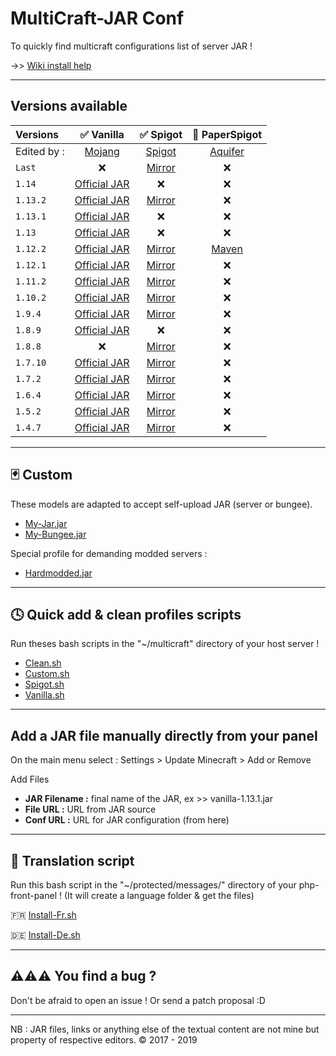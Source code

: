 MultiCraft-JAR Conf
=====
To quickly find multicraft configurations list of server JAR !

->> [Wiki install help](https://github.com/ValentinTh/MultiCraft-JAR-Conf/wiki)

-----
Versions available
-----

| Versions | ✅ Vanilla | ✅ Spigot | 🔨 PaperSpigot |
| :--------|:----------:|:---------:|:--------------:|
| Edited by : |[Mojang](https://mojang.com)|[Spigot](https://spigotmc.org)|[Aquifer](https://aquifermc.org)| 
| `Last`|❌|[Mirror](https://raw.githubusercontent.com/ValentinTh/MultiCraft-JAR-Conf/master/minecraft/spigot/spigot-x-latest.jar.conf)|❌|
|`1.14`|[Official JAR](http://raw.githubusercontent.com/ValentinTh/MultiCraft-JAR-Conf/master/minecraft/vanilla/vanilla-1.14.jar.conf)|❌|❌|
|`1.13.2`|[Official JAR](http://raw.githubusercontent.com/ValentinTh/MultiCraft-JAR-Conf/master/minecraft/vanilla/vanilla-1.13.2.jar.conf)|[Mirror](https://raw.githubusercontent.com/ValentinTh/MultiCraft-JAR-Conf/master/minecraft/spigot/spigot-1.13.2.jar.conf)|❌|
|`1.13.1`|[Official JAR](http://raw.githubusercontent.com/ValentinTh/MultiCraft-JAR-Conf/master/minecraft/vanilla/vanilla-1.13.1.jar.conf)|❌|❌|
|`1.13`|[Official JAR](http://raw.githubusercontent.com/ValentinTh/MultiCraft-JAR-Conf/master/minecraft/vanilla/vanilla-1.13.jar.conf)|❌|❌|
|`1.12.2`|[Official JAR](https://raw.githubusercontent.com/ValentinTh/MultiCraft-JAR-Conf/master/minecraft/vanilla/vanilla-1.12.2.jar.conf)|[Mirror](https://raw.githubusercontent.com/ValentinTh/MultiCraft-JAR-Conf/master/minecraft/spigot/spigot-1.12.2.jar.conf)|[Maven](http://raw.githubusercontent.com/ValentinTh/MultiCraft-JAR-Conf/master/minecraft/paperspigot/paperspigot-1.12.2.jar.conf)|
|`1.12.1`|[Official JAR](https://raw.githubusercontent.com/ValentinTh/MultiCraft-JAR-Conf/master/minecraft/vanilla/vanilla-1.12.1.jar.conf)|[Mirror](https://raw.githubusercontent.com/ValentinTh/MultiCraft-JAR-Conf/master/minecraft/spigot/spigot-1.12.1.jar.conf)|❌|
|`1.11.2`|[Official JAR](https://raw.githubusercontent.com/ValentinTh/MultiCraft-JAR-Conf/master/minecraft/vanilla/vanilla-1.11.2.jar.conf)|[Mirror](https://raw.githubusercontent.com/ValentinTh/MultiCraft-JAR-Conf/master/minecraft/spigot/spigot-1.11.2.jar.conf)|❌|
|`1.10.2`|[Official JAR](https://raw.githubusercontent.com/ValentinTh/MultiCraft-JAR-Conf/master/minecraft/vanilla/vanilla-1.10.2.jar.conf)|[Mirror](https://raw.githubusercontent.com/ValentinTh/MultiCraft-JAR-Conf/master/minecraft/spigot/spigot-1.10.2.jar.conf)|❌|
|`1.9.4`|[Official JAR](https://raw.githubusercontent.com/ValentinTh/MultiCraft-JAR-Conf/master/minecraft/vanilla/vanilla-1.9.4.jar.conf)|[Mirror](https://raw.githubusercontent.com/ValentinTh/MultiCraft-JAR-Conf/master/minecraft/spigot/spigot-1.9.4.jar.conf)|❌|
|`1.8.9`|[Official JAR](https://raw.githubusercontent.com/ValentinTh/MultiCraft-JAR-Conf/master/minecraft/vanilla/vanilla-1.8.9.jar.conf)|❌|❌|
|`1.8.8`|❌|[Mirror](https://raw.githubusercontent.com/ValentinTh/MultiCraft-JAR-Conf/master/minecraft/spigot/spigot-1.8.8.jar.conf)|❌|
|`1.7.10`|[Official JAR](https://raw.githubusercontent.com/ValentinTh/MultiCraft-JAR-Conf/master/minecraft/vanilla/vanilla-1.7.10.jar.conf)|[Mirror](https://raw.githubusercontent.com/ValentinTh/MultiCraft-JAR-Conf/master/minecraft/spigot/spigot-1.7.10.jar.conf)|❌|
|`1.7.2`|[Official JAR](https://raw.githubusercontent.com/ValentinTh/MultiCraft-JAR-Conf/master/minecraft/vanilla/vanilla-1.7.2.jar.conf)|[Mirror](https://raw.githubusercontent.com/ValentinTh/MultiCraft-JAR-Conf/master/minecraft/spigot/spigot-1.7.2.jar.conf)|❌|
|`1.6.4`|[Official JAR](https://raw.githubusercontent.com/ValentinTh/MultiCraft-JAR-Conf/master/minecraft/vanilla/vanilla-1.6.4.jar.conf)|[Mirror](https://raw.githubusercontent.com/ValentinTh/MultiCraft-JAR-Conf/master/minecraft/spigot/spigot-1.6.4.jar.conf)|❌||
|`1.5.2`|[Official JAR](https://raw.githubusercontent.com/ValentinTh/MultiCraft-JAR-Conf/master/minecraft/vanilla/vanilla-1.5.2.jar.conf)|[Mirror](https://raw.githubusercontent.com/ValentinTh/MultiCraft-JAR-Conf/master/minecraft/spigot/spigot-1.5.2.jar.conf)|❌|
|`1.4.7`|[Official JAR](https://raw.githubusercontent.com/ValentinTh/MultiCraft-JAR-Conf/master/minecraft/vanilla/vanilla-1.4.7.jar.conf)|[Mirror](https://raw.githubusercontent.com/ValentinTh/MultiCraft-JAR-Conf/master/minecraft/spigot/spigot-1.4.7.jar.conf)|❌|
----
🃏 Custom
-----
These models are adapted to accept self-upload JAR (server or bungee).
* [My-Jar.jar](https://raw.githubusercontent.com/ValentinTh/MultiCraft-JAR-Conf/master/custom/my-jar.jar.conf)
* [My-Bungee.jar](https://raw.githubusercontent.com/ValentinTh/MultiCraft-JAR-Conf/master/custom/my-bungee.jar.conf)

Special profile for demanding modded servers :
- [Hardmodded.jar](https://raw.githubusercontent.com/ValentinTh/MultiCraft-JAR-Conf/master/custom/hardmodded.jar.conf)
-----
🕓 Quick add & clean profiles scripts
-----
Run theses bash scripts in the "~/multicraft" directory of your host server !
* [Clean.sh](https://raw.githubusercontent.com/ValentinTh/MultiCraft-JAR-Conf/master/scripts/clean.sh)
* [Custom.sh](https://raw.githubusercontent.com/ValentinTh/MultiCraft-JAR-Conf/master/scripts/custom.sh)
* [Spigot.sh](https://raw.githubusercontent.com/ValentinTh/MultiCraft-JAR-Conf/master/scripts/spigot.sh)
* [Vanilla.sh](https://raw.githubusercontent.com/ValentinTh/MultiCraft-JAR-Conf/master/scripts/vanilla.sh)

-----
Add a JAR file manually directly from your panel
-----
On the main menu select : Settings > Update Minecraft > Add or Remove

Add Files
 
- **JAR Filename :** final name of the JAR, ex >> vanilla-1.13.1.jar
- **File URL :** URL from JAR source
- **Conf URL :** URL for JAR configuration (from here)

-----
 💬 Translation script
-----
Run this bash script in the "~/protected/messages/" directory of your php-front-panel ! (It will create a language folder & get the files)

🇫🇷 [Install-Fr.sh](https://raw.githubusercontent.com/ValentinTh/MultiCraft-JAR-Conf/master/translate/Install-fr.sh)

🇩🇪 [Install-De.sh](https://raw.githubusercontent.com/ValentinTh/MultiCraft-JAR-Conf/master/translate/Install-de.sh)

-----
⚠️⚠️⚠️ You find a bug ?
-----
Don't be afraid to open an issue !
Or send a patch proposal :D

-----
NB : JAR files, links or anything else of the textual content are not mine but property of respective editors.
© 2017 - 2019
